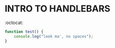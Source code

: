 # INTRO TO HANDLEBARS

:octocat: 

```javascript
function test() {
	console.log("look ma', no spaces");
}
